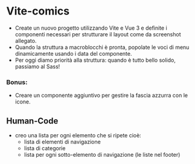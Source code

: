 # Vite-comics

- Create un nuovo progetto utilizzando Vite e Vue 3 e definite i componenti necessari per strutturare il layout come da screenshot allegato.
- Quando la struttura a macroblocchi è pronta, popolate le voci di menu dinamicamente usando i data del componente.
- Per oggi diamo priorità alla struttura: quando è tutto bello solido, passiamo al Sass!
### Bonus:
- Creare un componente aggiuntivo per gestire la fascia azzurra con le icone.

## Human-Code
- creo una lista per ogni elemento che si ripete cioè:
    - lista di elementi di navigazione
    - lista di categorie
    - lista per ogni sotto-elemento di navigazione (le liste nel footer)
